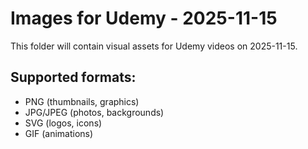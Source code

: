 # Images for Udemy - 2025-11-15

This folder will contain visual assets for Udemy videos on 2025-11-15.

## Supported formats:
- PNG (thumbnails, graphics)
- JPG/JPEG (photos, backgrounds)
- SVG (logos, icons)
- GIF (animations)
